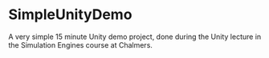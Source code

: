 SimpleUnityDemo
===============

A very simple 15 minute Unity demo project, done during the Unity lecture in the Simulation Engines course at Chalmers.
